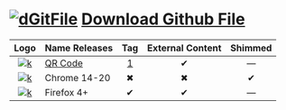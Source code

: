 [![dGitFile][dgf-sv]][dgf] [Download Github File]
=================================
|Logo             | Name Releases     | Tag | External Content | Shimmed |
|:---------------:|-------------------|:---:|:----------------:|:-------:|
|[![k][j]][r-i]   | [QR Code]         | [1] | ✔               | —       |
|[![k][j]][r-i]   | Chrome 14-20      | ✖   | ✖               | ✔      |
|[![k][j]][r-i]   | Firefox 4+        | ✔   | ✔               | —       |



[dgf]:     https://github.com/samuelbetio/dGitFile#dgitfile-download-github-file
[dgf-sv]:  https://github.com/samuelbetio/dGitFile/blob/v1.0.01-Hawcons/SVG/Filetypes/Blue/Filled/icon-124-document-file-zip.svg
[r-i]:     https://github.com/samuelbetio/dGitFile/releases
[j]:       https://github.com/samuelbetio/dGitFile/blob/v1.0.01-Hawcons/SVG/Filetypes/Blue/Filled/icon-29-file-doc.svg

[dGitFile]: https://github.com/topics/dgitfile
[Download Github File]: https://github.com/samuelbetio/dGitFile/blob/master/README.md#dgitfile-download-github-file
[QR Code]: https://github.com/samuelbetio/dGitFile/tree/v7.3.13#qrcodejs
[1]: https://github.com/samuelbetio/dGitFile/releases/tag/v7.3.13
